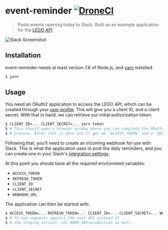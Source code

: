 # event-reminder [![DroneCI](https://ci.abakus.no/api/badges/webkom/event-reminder/status.svg?branch=master)](https://ci.abakus.no/webkom/event-reminder)

> Posts events opening today to Slack. Built as an example application for the [LEGO API](https://https://github.com/webkom/lego).

![Slack Screenshot](https://i.imgur.com/87MGVzK.png)

## Installation

event-reminder needs at least version 7.6 of Node.js, and
[yarn](https://yarnpkg.com/en/) installed.

```bash
$ yarn
```

## Usage

You need an OAuth2 application to access the LEGO API, which can be created
through your [user profile](https://abakus.no/users/me/settings/oauth2). This
will give you a client ID, and a client secret. With that in hand, we can
retrieve our initial authorization token:

```bash
$ CLIENT_ID=... CLIENT_SECRET=... yarn token
$ # This should open a browser window where you can complete the OAuth2 sign-in
$ # process. After that is done you'll get an `ACCESS_TOKEN` and a `REFRESH_TOKEN`.
```

Following that, you'll need to create an incoming webhook for use with Slack.
This is what the application uses to post the daily reminders, and you can
create one in your Slack's [integration settings](https://my.slack.com/services/new/incoming-webhook/).

At this point you should have all the required environment variables:

* `ACCESS_TOKEN`
* `REFRESH_TOKEN`
* `CLIENT_ID`
* `CLIENT_SECRET`
* `WEBHOOK_URL`

The application can then be started with:

```bash
$ ACCESS_TOKEN=... REFRESH_TOKEN=... CLIENT_ID=... CLIENT_SECRET=... WEBHOOK_URL=... yarn start
$ # To run requests against the real API instead of
$ # the staging version, set NODE_ENV=production as well.
```
